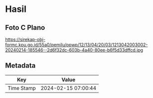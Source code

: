 # Hasil

## Foto C Plano

https://sirekap-obj-formc.kpu.go.id/55a0/pemilu/ppwp/12/13/04/20/03/1213042003002-20240214-185546--2d6f32dc-603b-4a40-80ee-b6f5d33dffcd.jpg


## Metadata

| Key        | Value               |
| ---------- | ------------------- |
| Time Stamp | 2024-02-15 07:00:44 |



